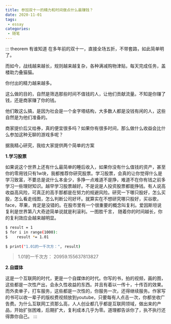 ```yaml
---
title: 参加双十一的精力和时间做点什么最赚钱？
date: 2020-11-01
tags:
 - essay
categories: 
 - 随笔
---
```


::: theorem 有谁知道
在多年前的双十一，直接全场五折，不带套路，如此简单明了。

而如今，战线越来越长，规则越来越复杂，各种满减购物津贴，每天完成任务，盖楼助力叠猫猫。

你付出的精力越来越多。

这么做的目的，自然是筛选那些时间不值钱的人，让他们贡献流量。不知是你赚了钱，还是商家赚了你的钱。

他们敢这么搞，是因为社会是一个金字塔结构，大多数人都是没钱有闲的人，这些自然是为他们准备的。


商家提价后又给券，真的便宜很多吗？如果你有很多时间，那么做什么收益会比什么参加这种无聊的游戏多呢？


据我精心研究，我给大家提供两个简单的方案

**1.学习股票**

如果说这个世界上还有什么最简单的睡后收入，如果你没有什么值钱的资产，甚至你的零用钱只有1w块，我都推荐你研究股票。学习股票，会真的让你觉得什么是学习致富，不要总是说什么本金少，多挣一点难道不是挣，难道不在你有钱之前多学习一些理财知识。越早学习股票越好。不是说是人投资股票都能挣钱。有人说高收益高风险，可真正的高手那都是在努力的规避风险。研究一下哪只股好，怎么买股，怎么看走线图，怎么判断公司好坏。就算实在不想研究哪只股好，买谷歌，face，苹果，肯定是没错的。在股市里有一个很重要的概念叫复利。爱因斯坦说复利是世界第八大奇迹简单说就是利滚利。一图胜千言， 随着你的时间越长，你的复利效应会越来越明显。

```bash
$ result = 1
$ for i in range(1000):
$    result *= 1.01
     
$ print("1.01的一千次方：", result)

```

> 1.01的一千次方： 20959.155637813827

**2.自媒体**

 这是一个互联网的时代，更是一个自媒体的时代。你写的书，拍的视频，画的图，这些都是一次性产出，会永久性收益的东西。并且有着以一传十，十传百的效果。而外卖单子，打车服务，这些都是一次性的，你服务一次，还得继续服务。作家写的书可以收一辈子的版权费视频放到youtube，只要每有人点击一次，你都坐收广告费。为什么互联网工资那么高，人人创业都几乎都是互联网领域，做出来的产品，开始扩张困难，后期扩大，复利成本几乎为零。道理都告诉你了，执不执行还得靠你自己。
:::



